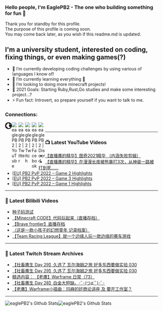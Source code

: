 ### Hello people, I'm EaglePB2 - The one who building something for fun 👋
Thank you for standby for this profile.   
The purpose of this profile is coming soon.   
You may come back later, as you wish if this readme.md is updated.   

## I'm a university student, interested on coding, fixing things, or even making games(?)
- 🔭 I’m currently developing coding challenges by using various of languages I know of!
- 🌱 I’m currently learning everything 🤣
- 💬 I’m looking to doing more minecraft projects!
- 🥅 2021 Goals: Starting Ruby,Rust,Go studies and make some interesting project...?
- ⚡ Fun fact: Introvert, so prepare yourself if you want to talk to me.

### Connections:

[<img align="left" alt="challonge.com" width="22px" src="https://raw.githubusercontent.com/iconic/open-iconic/master/svg/globe.svg" />][website]
[<img align="left" alt="eaglePB2 | YouTube" width="22px" src="https://cdn.jsdelivr.net/npm/simple-icons@v3/icons/youtube.svg" />][youtube]
[<img align="left" alt="eaglePB2 | Twitter" width="22px" src="https://cdn.jsdelivr.net/npm/simple-icons@v3/icons/twitter.svg" />][twitter]
[<img align="left" alt="eaglePB2 | Twitch" width="22px" src="https://cdn.jsdelivr.net/npm/simple-icons@v3/icons/twitch.svg" />][twitch]
[<img align="left" alt="eaglePB2 | Facebook" width="22px" src="https://cdn.jsdelivr.net/npm/simple-icons@v3/icons/facebook.svg" />][facebook]
[<img align="left" alt="eaglePB2 | Discord" width="22px" src="https://cdn.jsdelivr.net/npm/simple-icons@v3/icons/discord.svg" />][discord]

<br />

---

### 📺 Latest YouTube Videos
<!-- YOUTUBE:START -->
- [【直播鹰的精华】图奇2021精华 （内涵失败剪辑）](https://www.youtube.com/watch?v=RPnDW4irLa4)
- [【直播鹰的精华】在漫漫长夜被熊暴打3次，从神装一路被打到死……](https://www.youtube.com/watch?v=dy46nrb4Qt4)
- [[EU] PB2 PvP 2022 – Game 2 Highlights](https://www.youtube.com/watch?v=uNbqiIIOe4Y)
- [[EU] PB2 PvP 2022 – Game 3 Highlights](https://www.youtube.com/watch?v=9MFQ47TiuFA)
- [[EU] PB2 PvP 2022 – Game 1 Highlights](https://www.youtube.com/watch?v=b6Cb9j9Syik)
<!-- YOUTUBE:END -->

---

### 📕 Latest Bilibili Videos
<!-- BILIBILI:START -->
- [种子码测试](https://www.bilibili.com/video/BV1aK4y1H7be)
- [【Minecraft CODE】代码玩起来（直播存档）](https://www.bilibili.com/video/BV1KK411n7Wn)
- [【Brave frontier】直播存档](https://www.bilibili.com/video/BV1XC4y1b7AA)
- [（这是一款小孩子的幻想童年 记录档案）](https://www.bilibili.com/video/av968025052)
- [【Team Racing League】就一个边缘人玩一款边缘的赛车游戏](https://www.bilibili.com/video/av498026945)
<!-- BILIBILI:END -->

---

### 👾 Latest Twitch Stream Archives
<!-- TWITCH:START -->
- [【社畜鹰生 Day 29】久违了 瓦尔海姆之旅 好多东西要做实验 030](https://www.twitch.tv/videos/1295482972)
- [【社畜鹰生 Day 29】久违了 瓦尔海姆之旅 好多东西要做实验 030](https://www.twitch.tv/videos/1295480806)
- [精选内容： 【老鹰】Warframe 日常（73）](https://www.twitch.tv/videos/1295429201)
- [【社畜鹰生 Day 28】白金大短缺。･ﾟ･&lpar;つд`ﾟ&rpar;･ﾟ･](https://www.twitch.tv/videos/1294470352)
- [【老鹰】Warframe小插曲：玛麻的奸商论讲座 及 要开工作室？](https://www.twitch.tv/videos/1292479285)
<!-- TWITCH:END -->

---

<img align="left" alt="eaglePB2's Github Stats" src="https://github-readme-stats.vercel.app/api?username=eaglePB2&show_icons=true&hide_border=true&theme=merko" />
<img align="left" alt="eaglePB2's Github Stats" src="https://github-readme-stats.vercel.app/api/top-langs/?username=eaglePB2&show_icons=true&hide_border=true&theme=merko" />    

[website]: https://forestwork.net/
[twitter]: https://forestwork.net/Twitter
[youtube]: https://forestwork.net/Youtube
[twitch]: https://www.twitch.tv/eaglepb2
[facebook]: https://forestwork.net/Facebook
[discord]:https://forestwork.net/Discord

<!-- RANDOMQUOTE:START -->
<!-- RANDOMQUOTE:END -->
